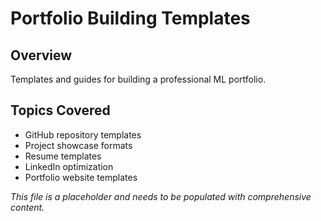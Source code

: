 # Portfolio Building Templates

## Overview
Templates and guides for building a professional ML portfolio.

## Topics Covered
- GitHub repository templates
- Project showcase formats
- Resume templates
- LinkedIn optimization
- Portfolio website templates

*This file is a placeholder and needs to be populated with comprehensive content.* 